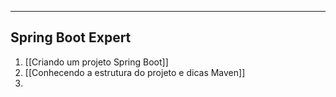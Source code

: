 ___

## Spring Boot Expert
1. [[Criando um projeto Spring Boot]]
2. [[Conhecendo a estrutura do projeto e dicas Maven]]
3. 